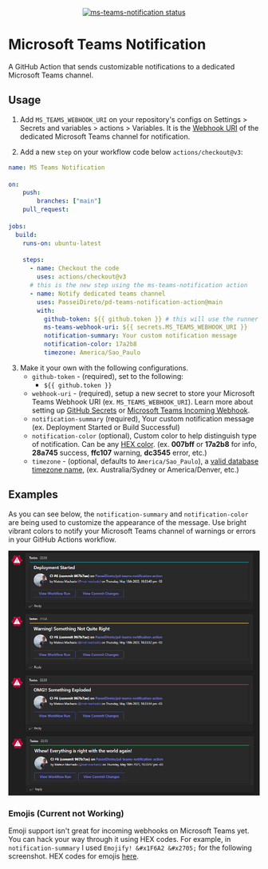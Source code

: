 <p align="center">
  <a href="https://github.com/PasseiDireto/pd-teams-notification-action/actions"><img alt="ms-teams-notification status" src="https://github.com/PasseiDireto/pd-teams-notification-action/workflows/Build%20&%20Test/badge.svg"></a>
</p>

# Microsoft Teams Notification 
A GitHub Action that sends customizable notifications to a dedicated Microsoft Teams channel.

## Usage
1. Add `MS_TEAMS_WEBHOOK_URI` on your repository's configs on Settings > Secrets and variables > actions > Variables. It is the [Webhook URI](https://docs.microsoft.com/en-us/microsoftteams/platform/webhooks-and-connectors/how-to/add-incoming-webhook) of the dedicated Microsoft Teams channel for notification.

2) Add a new `step` on your workflow code below `actions/checkout@v3`:

```yaml
name: MS Teams Notification

on:
    push:
        branches: ["main"]
    pull_request:

jobs:
  build:
    runs-on: ubuntu-latest

    steps:
      - name: Checkout the code
        uses: actions/checkout@v3
      # this is the new step using the ms-teams-notification action
      - name: Notify dedicated teams channel
        uses: PasseiDireto/pd-teams-notification-action@main
        with:
          github-token: ${{ github.token }} # this will use the runner's token.
          ms-teams-webhook-uri: ${{ secrets.MS_TEAMS_WEBHOOK_URI }}
          notification-summary: Your custom notification message 
          notification-color: 17a2b8
          timezone: America/Sao_Paulo
```

3. Make it your own with the following configurations.
   - `github-token` - (required), set to the following:
     - `${{ github.token }}`
   - `webhook-uri` - (required), setup a new secret to store your Microsoft Teams Webhook URI (ex. `MS_TEAMS_WEBHOOK_URI`). Learn more about setting up [GitHub Secrets](https://help.github.com/en/actions/configuring-and-managing-workflows/creating-and-storing-encrypted-secrets) or [Microsoft Teams Incoming Webhook](https://docs.microsoft.com/en-us/microsoftteams/platform/webhooks-and-connectors/how-to/add-incoming-webhook).
   - `notification-summary` (required), Your custom notification message (ex. Deployment Started or Build Successful)
   - `notification-color` (optional), Custom color to help distinguish type of notification. Can be any [HEX color](https://html-color.codes/). (ex. **007bff** or **17a2b8** for info, **28a745** success, **ffc107** warning, **dc3545** error, etc.) 
   - `timezone` - (optional, defaults to `America/Sao_Paulo`), a [valid database timezone name](https://en.wikipedia.org/wiki/List_of_tz_database_time_zones), (ex. Australia/Sydney or America/Denver, etc.)

## Examples
As you can see below, the `notification-summary` and `notification-color` are being used to customize the appearance of the message. Use bright vibrant colors to notify your Microsoft Teams channel of warnings or errors in your GitHub Actions workflow.

<p align="center">
<img src="notifications-screenshot.png">
</p>

### Emojis (Current not Working)
Emoji support isn't great for incoming webhooks on Microsoft Teams yet. You can hack your way through it using HEX codes. For example, in `notification-summary` I used `Emojify! &#x1F6A2​​ &#x2705;` for the following screenshot. HEX codes for emojis [here](https://apps.timwhitlock.info/emoji/tables/unicode).
